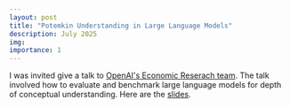 ```yaml
---
layout: post
title: "Potemkin Understanding in Large Language Models"
description: July 2025
img:
importance: 1
---
```


I was invited give a talk to [OpenAI's Economic Reserach team](https://www.benerl.org/seminar-series/schedule). The talk involved how to evaluate and benchmark large language models for depth of conceptual understanding. Here are the [slides](https://docs.google.com/presentation/d/1ODHIMpBVGWcDtQ7_fAUSbZVBH2TgJ-xZD5oQ75ay7bY/edit?usp=sharing).